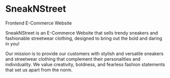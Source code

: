 # SneakNStreet
Frontend E-Commerce Website

SneakNStreet is an E-Commerce Website that sells trendy sneakers and fashionable streetwear clothing, 
designed to bring out the bold and daring in you!

Our mission is to provide our customers with stylish and versatile sneakers and streetwear clothing
that complement their personalities and individuality.
We value creativity, boldness, and fearless fashion statements that set us apart from the norm.
